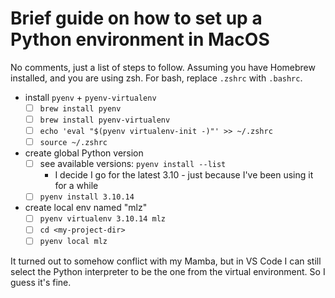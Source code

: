 # Brief guide on how to set up a Python environment in MacOS
No comments, just a list of steps to follow.
Assuming you have Homebrew installed, and you are using zsh. For bash, replace `.zshrc` with `.bashrc`.

- install `pyenv` + `pyenv-virtualenv`
	- [ ] `brew install pyenv`
	- [ ] `brew install pyenv-virtualenv`
	- [ ] `echo 'eval "$(pyenv virtualenv-init -)"' >> ~/.zshrc`
	- [ ] `source ~/.zshrc`
- create global Python version
	- [ ] see available versions: `pyenv install --list`
		- I decide I go for the latest 3.10 - just because I've been using it for a while
	- [ ] `pyenv install 3.10.14`
- create local env named "mlz"
	- [ ] `pyenv virtualenv 3.10.14 mlz`
    - [ ] `cd <my-project-dir>`
    - [ ] `pyenv local mlz`

It turned out to somehow conflict with my Mamba, but in VS Code I can still select the Python interpreter to be the one from the virtual environment. So I guess it's fine.